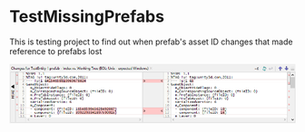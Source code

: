 # TestMissingPrefabs

This is testing project to find out when prefab's asset ID changes that made reference to prefabs lost

![](images/001.png)